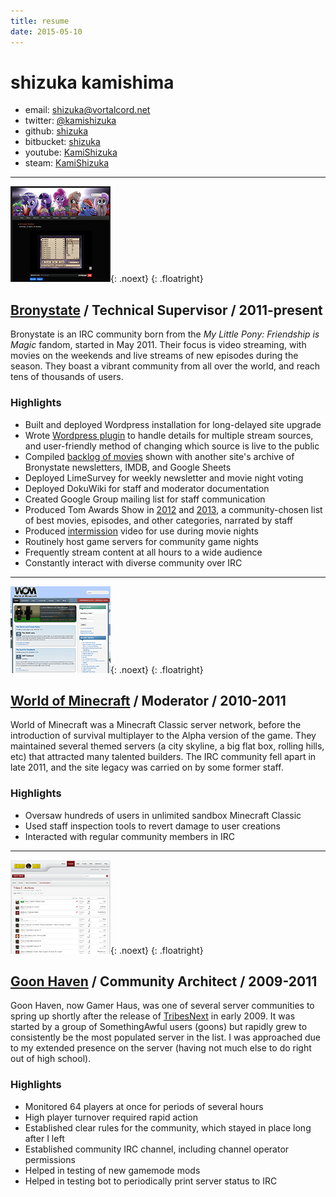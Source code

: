 ```yaml
---
title: resume
date: 2015-05-10
---
```


# shizuka kamishima

- email: <shizuka@vortalcord.net>
- twitter: [@kamishizuka](https://twitter.com/kamishizuka)
- github: [shizuka](https://github.com/shizuka "doesn't yet get as much love as it should")
- bitbucket: [shizuka](https://bitbucket.org/shizuka "where most of my code is")
- youtube: [KamiShizuka](https://www.youtube.com/user/KamiShizuka)
- steam: [KamiShizuka](http://steamcommunity.com/id/kamishizuka)

[brst]: http://www.bronystate.net
[tom2012]: https://www.youtube.com/watch?v=4jNBQ-_4zlo
[tom2013]: https://www.youtube.com/watch?v=pGUXxjkLo2A
[brstint]: https://www.youtube.com/watch?v=zmBlxzbLj5s
[brstemb]: https://bitbucket.org/shizuka/sk-bs-theater/
[brstbak]: http://bit.ly/bronystatebacklog
[wom]: http://www.worldofminecraft.com/
[gh]: http://gamer.haus/
[tn]: http://www.tribesnext.com/

[imgbrst]: brst-spike-theater.png
[imgwom]: wom-frontpage.png
[imggh]: gh-forums.png

-----

[![Bronystate Spike theater][imgbrst]][brst]{: .noext}
{: .floatright}

## [Bronystate][brst] / Technical Supervisor / 2011-present

Bronystate is an IRC community born from the *My Little Pony: Friendship is
Magic* fandom, started in May 2011. Their focus is video streaming, with
movies on the weekends and live streams of new episodes during the season.
They boast a vibrant community from all over the world, and reach tens of
thousands of users.

### Highlights

- Built and deployed Wordpress installation for long-delayed site upgrade
- Wrote [Wordpress plugin][brstemb] to handle details for multiple stream
  sources, and user-friendly method of changing which source is live to the
  public
- Compiled [backlog of movies][brstbak] shown with another site's archive
  of Bronystate newsletters, IMDB, and Google Sheets
- Deployed LimeSurvey for weekly newsletter and movie night voting
- Deployed DokuWiki for staff and moderator documentation
- Created Google Group mailing list for staff communication
- Produced Tom Awards Show in [2012][tom2012] and [2013][tom2013], a
  community-chosen list of best movies, episodes, and other categories,
  narrated by staff
- Produced [intermission][brstint] video for use during movie nights
- Routinely host game servers for community game nights
- Frequently stream content at all hours to a wide audience
- Constantly interact with diverse community over IRC

-----

[![World of Minecraft front page][imgwom]][wom]{: .noext}
{: .floatright}

## [World of Minecraft][wom] / Moderator / 2010-2011

World of Minecraft was a Minecraft Classic server network, before the
introduction of survival multiplayer to the Alpha version of the game. They
maintained several themed servers (a city skyline, a big flat box, rolling
hills, etc) that attracted many talented builders. The IRC community fell
apart in late 2011, and the site legacy was carried on by some former
staff.

### Highlights

- Oversaw hundreds of users in unlimited sandbox Minecraft Classic
- Used staff inspection tools to revert damage to user creations
- Interacted with regular community members in IRC

-----

[![Gamer Haus forums][imggh]][gh]{: .noext}
{: .floatright}

## [Goon Haven][gh] / Community Architect / 2009-2011

Goon Haven, now Gamer Haus, was one of several server communities to spring
up shortly after the release of [TribesNext][tn] in early 2009. It was
started by a group of SomethingAwful users (goons) but rapidly grew to
consistently be the most populated server in the list. I was approached due
to my extended presence on the server (having not much else to do right out
of high school).

### Highlights

- Monitored 64 players at once for periods of several hours
- High player turnover required rapid action
- Established clear rules for the community, which stayed in place long
  after I left
- Established community IRC channel, including channel operator permissions
- Helped in testing of new gamemode mods
- Helped in testing bot to periodically print server status to IRC